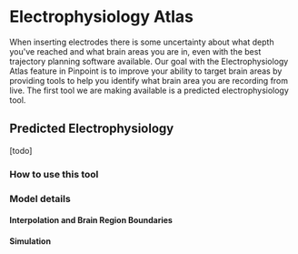 # Electrophysiology Atlas

When inserting electrodes there is some uncertainty about what depth you've reached and what brain areas you are in, even with the best trajectory planning software available. Our goal with the Electrophysiology Atlas feature in Pinpoint is to improve your ability to target brain areas by providing tools to help you identify what brain area you are recording from live. The first tool we are making available is a predicted electrophysiology tool.

## Predicted Electrophysiology

[todo]

### How to use this tool

### Model details

#### Interpolation and Brain Region Boundaries

#### Simulation 

